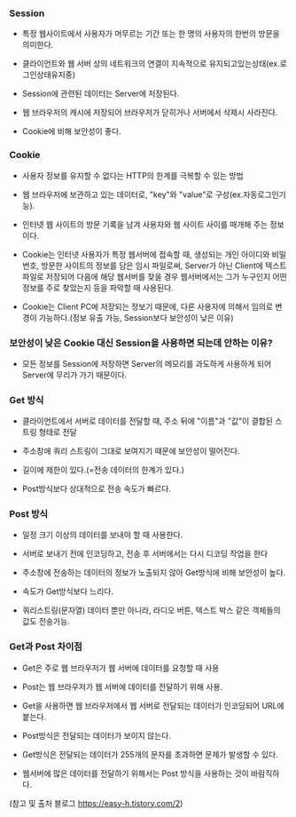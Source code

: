   
### Session
- 특정 웹사이트에서 사용자가 머무르는 기간 또는 한 명의 사용자의 한번의 방문을 의미한다.
- 클라이언트와 웹 서버 상의 네트워크의 연결이 지속적으로 유지되고있는상태(ex.로그인상태유지중)

- Session에 관련된 데이터는 Server에 저장된다.

- 웹 브라우저의 캐시에 저장되어 브라우저가 닫히거나 서버에서 삭제시 사라진다.

- Cookie에 비해 보안성이 좋다.

### Cookie

- 사용자 정보를 유지할 수 없다는 HTTP의 한계를 극복할 수 있는 방법
- 웹 브라우저에 보관하고 있는 데이터로, "key"와 "value"로 구성(ex.자동로그인기능).

- 인터넷 웹 사이트의 방문 기록을 남겨 사용자와 웹 사이트 사이를 매개해 주는 정보이다.

- Cookie는 인터넷 사용자가 특정 웹서버에 접속할 때, 생성되는 개인 아이디와 비밀번호, 방문한 사이트의 정보를 담은 임시 파일로써, Server가 아닌 Client에 텍스트     파일로 저장되어 다음에 해당 웹서버를 찾을 경우 웹서버에서는 그가 누구인지 어떤 정보를 주로 찾았는지 등을 파악할 때 사용된다.

- Cookie는 Client PC에 저장되는 정보기 때문에, 다른 사용자에 의해서 임의로 변경이 가능하다.(정보 유출 가능, Session보다 보안성이 낮은 이유)


### 보안성이 낮은 Cookie 대신 Session을 사용하면 되는데 안하는 이유?

- 모든 정보를 Session에 저장하면 Server의 메모리를 과도하게 사용하게 되어 Server에 무리가 가기 때문이다.

### Get 방식

 

- 클라이언트에서 서버로 데이터를 전달할 때, 주소 뒤에 "이름"과 "값"이 결합된 스트링 형태로 전달

- 주소창에 쿼리 스트링이 그대로 보여지기 때문에 보안성이 떨어진다.

- 길이에 제한이 있다.(=전송 데이터의 한계가 있다.)

- Post방식보다 상대적으로 전송 속도가 빠르다.

 

### Post 방식

 

- 일정 크기 이상의 데이터를 보내야 할 때 사용한다.

- 서버로 보내기 전에 인코딩하고, 전송 후 서버에서는 다시 디코딩 작업을 한다

- 주소창에 전송하는 데이터의 정보가 노출되지 않아 Get방식에 비해 보안성이 높다.

- 속도가 Get방식보다 느리다.

- 쿼리스트링(문자열) 데이터 뿐만 아니라, 라디오 버튼, 텍스트 박스 같은 객체들의 값도 전송가능.

 

 

### Get과 Post 차이점

 

- Get은 주로 웹 브라우저가 웹 서버에 데이터를 요청할 때 사용

- Post는 웹 브라우저가 웹 서버에 데이터를 전달하기 위해 사용.

- Get을 사용하면 웹 브라우저에서 웹 서버로 전달되는 데이터가 인코딩되어 URL에 붙는다.

- Post방식은 전달되는 데이터가 보이지 않는다.

- Get방식은 전달되는 데이터가 255개의 문자를 초과하면 문제가 발생할 수 있다.

- 웹서버에 많은 데이터를 전달하기 위해서는 Post 방식을 사용하는 것이 바람직하다.


   
      
(참고 및 출처 블로그 https://easy-h.tistory.com/2)
 
